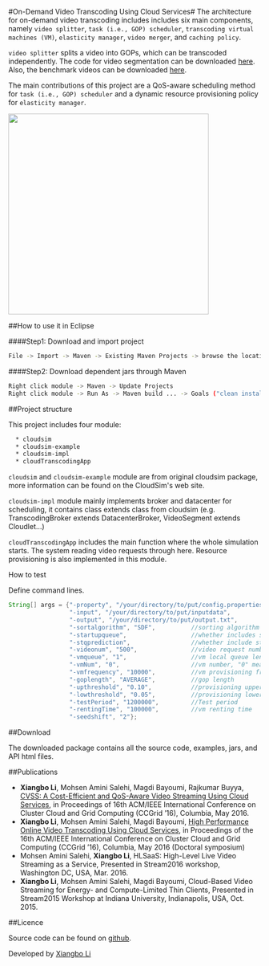#On-Demand Video Transcoding Using Cloud Services#
The architecture for on-demand video transcoding includes includes six main components, namely ```video splitter```, ```task (i.e., GOP) scheduler```, ```transcoding virtual machines (VM)```, ```elasticity manager```, ```video merger```, and ```caching policy```.

```video splitter``` splits a video into GOPs, which can be transcoded independently. The code for video segmentation can be downloaded [here](https://github.com/lxb200709/videotranscoding_gop). Also, the benchmark videos can be downloaded [here](https://goo.gl/TE5iJ5).

The main contributions of this project are a QoS-aware scheduling method for ```task (i.e., GOP) scheduler``` and a dynamic resource provisioning policy for ```elasticity manager```.

<img src="architecture.png" width="400">

##How to use it in Eclipse

####Step1: Download and import project
```bash
File -> Import -> Maven -> Existing Maven Projects -> browse the location of cloudsim-projects/module
```
####Step2: Download dependent jars through Maven
```bash
Right click module -> Maven -> Update Projects
Right click module -> Run As -> Maven build ... -> Goals ("clean install") -> Run
```

##Project structure

This project includes four module:
```bash
  * cloudsim
  * cloudsim-example
  * cloudsim-impl
  * cloudTranscodingApp
```
```cloudsim``` and ```cloudsim-example``` module are from original cloudsim package, more information can be found on the CloudSim's web site.

```cloudsim-impl``` module mainly implements broker and datacenter for scheduling, it contains class extends class from cloudsim (e.g. TranscodingBroker extends DatacenterBroker, VideoSegment extends Cloudlet...)

```cloudTranscodingApp``` includes the main function where the whole simulation starts. The system reading video requests through here. Resource provisioning is also implemented in this module.

How to test

Define command lines.
```java
String[] args = {"-property", "/your/directory/to/put/config.properties",    //location to store property file
                 "-input", "/your/directory/to/put/inputdata",               //location of inputdata
                 "-output", "/your/directory/to/put/output.txt",             //location for outputdata
                 "-sortalgorithm", "SDF",          //sorting algorithm
                 "-startupqueue",                  //whether includes startup queue or not
                 "-stqprediction",                 //whether include startup queue prediction or not
                 "-videonum", "500",               //video request number
                 "-vmqueue", "1",                  //vm local queue length
                 "-vmNum", "0",                    //vm number, "0" means dynamic
                 "-vmfrequency", "10000",          //vm provisioning frequency
                 "-goplength", "AVERAGE",          //gop length
                 "-upthreshold", "0.10",           //provisioning upper threadshold
                 "-lowthreshold", "0.05",          //provisioning lower threadshold
                 "-testPeriod", "1200000",         //Test period
                 "-rentingTime", "100000",         //vm renting time
                 "-seedshift", "2"};
 ```
##Download

The downloaded package contains all the source code, examples, jars, and API html files.

##Publications

* **Xiangbo Li**, Mohsen Amini Salehi, Magdi Bayoumi, Rajkumar Buyya, [CVSS: A Cost-Efficient and QoS-Aware Video Streaming Using Cloud Services](http://hpcclab.org/paperPdf/ccgrid16/CloudTranscodingconf.pdf), in Proceedings of 16th ACM/IEEE International Conference on Cluster Cloud and Grid Computing (CCGrid ’16), Columbia, May 2016.
* **Xiangbo Li**, Mohsen Amini Salehi, Magdi Bayoumi, [High Performance Online Video Transcoding Using Cloud Services](http://hpcclab.org/paperPdf/ccgrid16/CloudTransSymp.pdf), in Proceedings of the 16th ACM/IEEE International Conference on Cluster Cloud and Grid Computing (CCGrid ’16), Columbia, May 2016 (Doctoral symposium)
* Mohsen Amini Salehi, **Xiangbo Li**, HLSaaS: High-Level Live Video Streaming as a Service, Presented in Stream2016 workshop, Washington DC, USA, Mar. 2016.
* **Xiangbo Li**, Mohsen Amini Salehi, Magdi Bayoumi, Cloud-Based Video Streaming for Energy- and Compute-Limited Thin Clients, Presented in Stream2015 Workshop at Indiana University, Indianapolis, USA, Oct. 2015.

##Licence

Source code can be found on [github](https://github.com/lxb200709/cloudsim-projects).

Developed by [Xiangbo Li](https://www.linkedin.com/in/xiangbo-li-2893582a)
